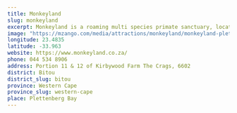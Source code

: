 ```yaml
---
title: Monkeyland
slug: monkeyland
excerpt: Monkeyland is a roaming multi species primate sanctuary, located in The Crags near Plettenberg Bay in Western Cape, South Africa. The sanctuary comprises over 12 hectares of indigenous forest, with a protected greenbelt of 4 hectares.
image: "https://mzango.com/media/attractions/monkeyland/monkeyland-plettenberg-bay.jpg"
longitude: 23.4835
latitude: -33.963
website: https://www.monkeyland.co.za/
phone: 044 534 8906
address: Portion 11 & 12 of Kirbywood Farm The Crags, 6602
district: Bitou
district_slug: bitou
province: Western Cape
province_slug: western-cape
place: Plettenberg Bay
---
```


